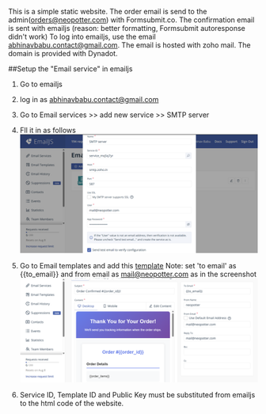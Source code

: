 This is a simple static website.
The order email is send to the admin(orders@neopotter.com) with Formsubmit.co.
The confirmation email is sent with emailjs (reason: better formatting, Formsubmit autoresponse didn't work)
To log into emailjs, use the email abhinavbabu.contact@gmail.com.
The email is hosted with zoho mail.
The domain is provided with Dynadot.

##Setup the "Email service" in emailjs
1. Go to emailjs
2. log in as abhinavbabu.contact@gmail.com
3. Go to Email services >> add new service >> SMTP server
4. Fll it in as follows
   ![screenshot](img/smtp.png)
5. Go to Email templates and add this [template](emailjs_template.html)
   Note: set 'to email' as {{to_email}} and from email as mail@neopotter.com as in the screenshot
   ![screenshot](img/emailjs_template.png) 

6. Service ID, Template ID and Public Key must be substituted from emailjs to the html code of the website.
